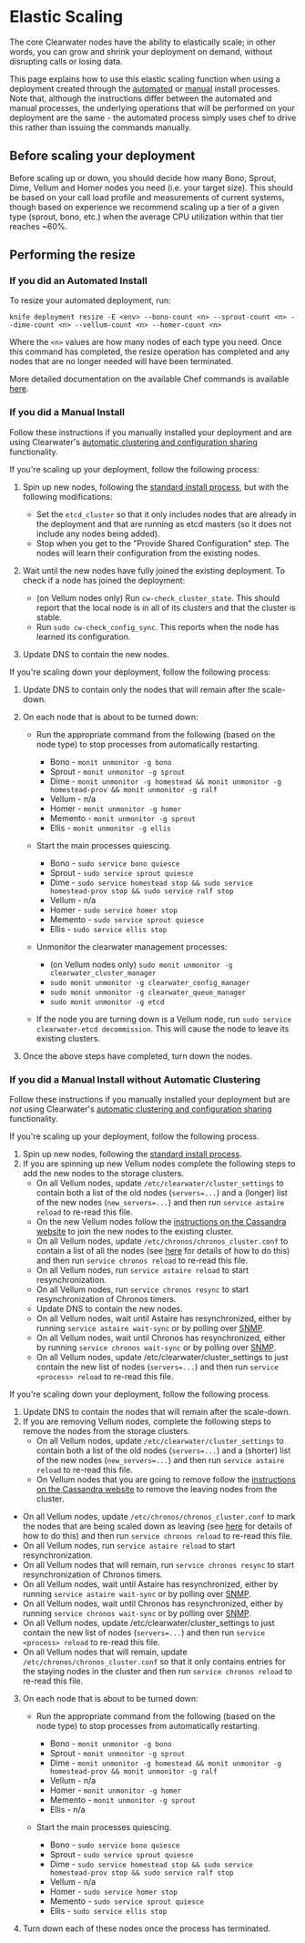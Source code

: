 # Elastic Scaling

The core Clearwater nodes have the ability to elastically scale; in other words, you can grow and shrink your deployment on demand, without disrupting calls or losing data.

This page explains how to use this elastic scaling function when using a deployment created through the [automated](Automated_Install.md) or [manual](Manual_Install.md) install processes.  Note that, although the instructions differ between the automated and manual processes, the underlying operations that will be performed on your deployment are the same - the automated process simply uses chef to drive this rather than issuing the commands manually.

## Before scaling your deployment

Before scaling up or down, you should decide how many Bono, Sprout, Dime, Vellum and Homer nodes you need (i.e. your target size). This should be based on your call load profile and measurements of current systems, though based on experience we recommend scaling up a tier of a given type (sprout, bono, etc.) when the average CPU utilization within that tier reaches ~60%.

## Performing the resize

### If you did an Automated Install

To resize your automated deployment, run:

    knife deployment resize -E <env> --bono-count <n> --sprout-count <n> --dime-count <n> --vellum-count <n> --homer-count <n>

Where the `<n>` values are how many nodes of each type you need.  Once this command has completed, the resize operation has completed and any nodes that are no longer needed will have been terminated.

More detailed documentation on the available Chef commands is available [here](https://github.com/Metaswitch/chef/blob/master/docs/knife_commands.md).

### If you did a Manual Install

Follow these instructions if you manually installed your deployment and are using Clearwater's [automatic clustering and configuration sharing](Automatic_Clustering_Config_Sharing.md) functionality.

If you're scaling up your deployment, follow the following process:

1.  Spin up new nodes, following the [standard install process](Manual_Install.md), but with the following modifications:

    * Set the `etcd_cluster` so that it only includes nodes that are already in the deployment and that are running as etcd masters (so it does not include any nodes being added).
    * Stop when you get to the "Provide Shared Configuration" step. The nodes will learn their configuration from the existing nodes.

2.  Wait until the new nodes have fully joined the existing deployment. To check if a node has joined the deployment:

    * (on Vellum nodes only) Run `cw-check_cluster_state`. This should report that the local node is in all of its clusters and that the cluster is stable.
    * Run `sudo cw-check_config_sync`. This reports when the node has learned its configuration.

3.  Update DNS to contain the new nodes.

If you're scaling down your deployment, follow the following process:

1.  Update DNS to contain only the nodes that will remain after the scale-down.
2.  On each node that is about to be turned down:

    * Run the appropriate command from the following (based on the node type) to stop processes from automatically restarting.
    
        *   Bono - `monit unmonitor -g bono`
        *   Sprout - `monit unmonitor -g sprout`
        *   Dime - `monit unmonitor -g homestead && monit unmonitor -g homestead-prov && monit unmonitor -g ralf`
        *   Vellum - n/a
        *   Homer - `monit unmonitor -g homer`
        *   Memento - `monit unmonitor -g sprout`        
        *   Ellis - `monit unmonitor -g ellis`        
        
    * Start the main processes quiescing.

        *   Bono - `sudo service bono quiesce`
        *   Sprout - `sudo service sprout quiesce`
        *   Dime - `sudo service homestead stop && sudo service homestead-prov stop && sudo service ralf stop`
        *   Vellum - n/a
        *   Homer - `sudo service homer stop`
        *   Memento - `sudo service sprout quiesce`
        *   Ellis - `sudo service ellis stop`

    * Unmonitor the clearwater management processes:

        *   (on Vellum nodes only) `sudo monit unmonitor -g clearwater_cluster_manager`
        *   `sudo monit unmonitor -g clearwater_config_manager`
        *   `sudo monit unmonitor -g clearwater_queue_manager`
        *   `sudo monit unmonitor -g etcd`

    * If the node you are turning down is a Vellum node, run `sudo service clearwater-etcd decommission`. This will cause the node to leave its existing clusters.

4.  Once the above steps have completed, turn down the nodes.

### If you did a Manual Install without Automatic Clustering

Follow these instructions if you manually installed your deployment but are *not* using Clearwater's [automatic clustering and configuration sharing](Automatic_Clustering_Config_Sharing.md) functionality.

If you're scaling up your deployment, follow the following process.

1.  Spin up new nodes, following the [standard install process](Manual_Install.md).
2.  If you are spinning up new Vellum nodes complete the following steps to add the new nodes to the storage clusters.
    * On all Vellum nodes, update `/etc/clearwater/cluster_settings` to contain both a list of the old nodes (`servers=...`) and a (longer) list of the new nodes (`new_servers=...`) and then run `service astaire reload` to re-read this file. 
    * On the new Vellum nodes follow the [instructions on the Cassandra website](http://www.datastax.com/documentation/cassandra/1.2/cassandra/operations/ops_add_node_to_cluster_t.html) to join the new nodes to the existing cluster.
    * On all Vellum nodes, update `/etc/chronos/chronos_cluster.conf` to contain a list of all the nodes (see [here](https://github.com/Metaswitch/chronos/blob/dev/doc/clustering.md) for details of how to do this) and then run `service chronos reload` to re-read this file.
    * On all Vellum nodes, run `service astaire reload` to start resynchronization.
    * On all Vellum nodes, run `service chronos resync` to start resynchronization of Chronos timers.
    * Update DNS to contain the new nodes.
    * On all Vellum nodes, wait until Astaire has resynchronized, either by running `service astaire wait-sync` or by polling over [SNMP](Clearwater_SNMP_Statistics.md).
    * On all Vellum nodes, wait until Chronos has resynchronized, either by running `service chronos wait-sync` or by polling over [SNMP](Clearwater_SNMP_Statistics.md).
    * On all Vellum nodes, update /etc/clearwater/cluster_settings to just contain the new list of nodes (`servers=...`) and then run `service <process> reload` to re-read this file.

If you're scaling down your deployment, follow the following process.

1.  Update DNS to contain the nodes that will remain after the scale-down.
2.  If you are removing Vellum nodes, complete the following steps to remove the nodes from the storage clusters.
    * On all Vellum nodes, update `/etc/clearwater/cluster_settings` to contain both a list of the old nodes (`servers=...`) and a (shorter) list of the new nodes (`new_servers=...`) and then run `service astaire reload` to re-read this file. 
    * On Vellum nodes that you are going to remove follow the [instructions on the Cassandra website](http://www.datastax.com/documentation/cassandra/1.2/cassandra/operations/ops_remove_node_t.html) to remove the leaving nodes from the cluster.
   * On all Vellum nodes, update `/etc/chronos/chronos_cluster.conf` to mark the nodes that are being scaled down as leaving (see [here](https://github.com/Metaswitch/chronos/blob/dev/doc/clustering.md) for details of how to do this) and then run `service chronos reload` to re-read this file.
   * On all Vellum nodes, run `service astaire reload` to start resynchronization.
   * On all Vellum nodes that will remain, run `service chronos resync` to start resynchronization of Chronos timers.
   * On all Vellum nodes, wait until Astaire has resynchronized, either by running `service astaire wait-sync` or by polling over [SNMP](Clearwater_SNMP_Statistics.md).
   * On all Vellum nodes, wait until Chronos has resynchronized, either by running `service chronos wait-sync` or by polling over [SNMP](Clearwater_SNMP_Statistics.md).
   * On all Vellum nodes, update /etc/clearwater/cluster_settings to just contain the new list of nodes (`servers=...`) and then run `service <process> reload` to re-read this file.
   * On all Vellum nodes that will remain, update `/etc/chronos/chronos_cluster.conf` so that it only contains entries for the staying nodes in the cluster and then run `service chronos reload` to re-read this file.

3. On each node that is about to be turned down:

   * Run the appropriate command from the following (based on the node type) to stop processes from automatically restarting.
    
        *   Bono - `monit unmonitor -g bono`
        *   Sprout - `monit unmonitor -g sprout`
        *   Dime - `monit unmonitor -g homestead && monit unmonitor -g homestead-prov && monit unmonitor -g ralf`
        *   Vellum - n/a
        *   Homer - `monit unmonitor -g homer`
        *   Memento - `monit unmonitor -g sprout`        
        *   Ellis - n/a
        
    * Start the main processes quiescing.

        *   Bono - `sudo service bono quiesce`
        *   Sprout - `sudo service sprout quiesce`
        *   Dime - `sudo service homestead stop && sudo service homestead-prov stop && sudo service ralf stop`
        *   Vellum - n/a
        *   Homer - `sudo service homer stop`
        *   Memento - `sudo service sprout quiesce`
        *   Ellis - `sudo service ellis stop`

4.  Turn down each of these nodes once the process has terminated.
